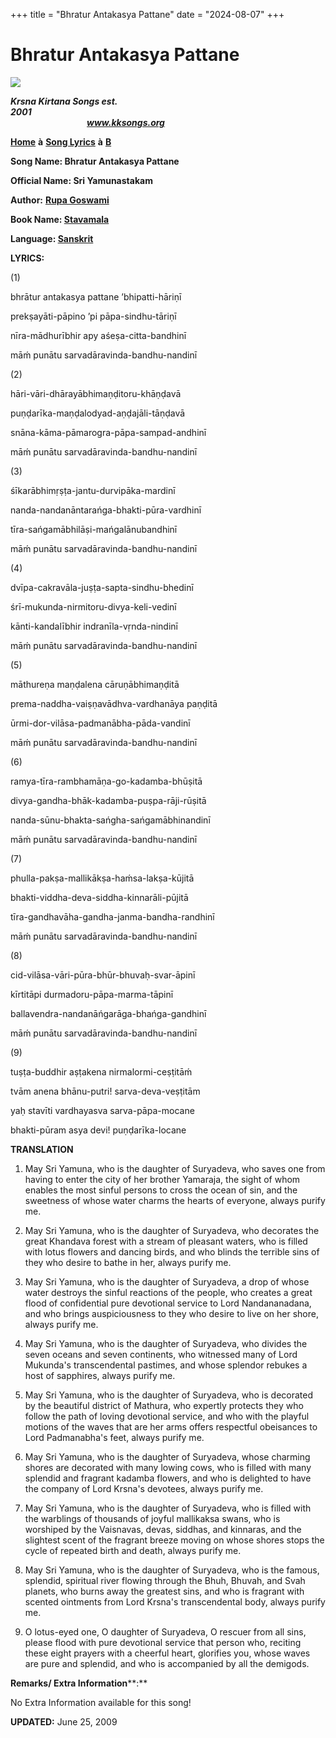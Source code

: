 +++
title = "Bhratur Antakasya Pattane"
date = "2024-08-07"
+++

# Bhratur Antakasya Pattane
[**![](http://kksongs.org/image_files/image002.jpg)**](http://kksongs.org/)

**_Krsna Kirtana Songs est. 2001_**                                                                                                                                                      **_www.kksongs.org_**

**[Home](http://kksongs.org/)** **à** **[Song Lyrics](http://kksongs.org/lyrics.html)** **à** **[B](http://kksongs.org/songs/song_b.html)**

**Song Name: Bhratur Antakasya Pattane**

**Official Name: Sri Yamunastakam**

**Author:** [**Rupa Goswami**](http://kksongs.org/authors/list/rupa.html)

**Book Name: [Stavamala](http://kksongs.org/authors/stavamala.html)**

**Language: [Sanskrit](http://kksongs.org/language/list/sanskrit.html)**

**LYRICS:**

(1)

bhrātur antakasya pattane ’bhipatti-hāriṇī

prekṣayāti-pāpino ’pi pāpa-sindhu-tāriṇī

nīra-mādhurībhir apy aśeṣa-citta-bandhinī

māḿ punātu sarvadāravinda-bandhu-nandinī

(2)

hāri-vāri-dhārayābhimaṇḍitoru-khāṇḍavā

puṇḍarīka-maṇḍalodyad-aṇḍajāli-tāṇḍavā

snāna-kāma-pāmarogra-pāpa-sampad-andhinī

māḿ punātu sarvadāravinda-bandhu-nandinī

(3)

śīkarābhimṛṣṭa-jantu-durvipāka-mardinī

nanda-nandanāntarańga-bhakti-pūra-vardhinī

tīra-sańgamābhilāṣi-mańgalānubandhinī

māḿ punātu sarvadāravinda-bandhu-nandinī

(4)

dvīpa-cakravāla-juṣṭa-sapta-sindhu-bhedinī

śrī-mukunda-nirmitoru-divya-keli-vedinī

kānti-kandalībhir indranīla-vṛnda-nindinī

māḿ punātu sarvadāravinda-bandhu-nandinī

(5)

māthureṇa maṇḍalena cāruṇābhimaṇḍitā

prema-naddha-vaiṣṇavādhva-vardhanāya paṇḍitā

ūrmi-dor-vilāsa-padmanābha-pāda-vandinī

māḿ punātu sarvadāravinda-bandhu-nandinī

(6)

ramya-tīra-rambhamāṇa-go-kadamba-bhūṣitā

divya-gandha-bhāk-kadamba-puṣpa-rāji-rūṣitā

nanda-sūnu-bhakta-sańgha-sańgamābhinandinī

māḿ punātu sarvadāravinda-bandhu-nandinī

(7)

phulla-pakṣa-mallikākṣa-haḿsa-lakṣa-kūjitā

bhakti-viddha-deva-siddha-kinnarāli-pūjitā

tīra-gandhavāha-gandha-janma-bandha-randhinī

māḿ punātu sarvadāravinda-bandhu-nandinī

(8)

cid-vilāsa-vāri-pūra-bhūr-bhuvaḥ-svar-āpinī

kīrtitāpi durmadoru-pāpa-marma-tāpinī

ballavendra-nandanāńgarāga-bhańga-gandhinī

māḿ punātu sarvadāravinda-bandhu-nandinī

(9)

tuṣṭa-buddhir aṣṭakena nirmalormi-ceṣṭitāḿ

tvām anena bhānu-putri! sarva-deva-veṣṭitām

yaḥ stavīti vardhayasva sarva-pāpa-mocane

bhakti-pūram asya devi! puṇḍarīka-locane

**TRANSLATION**

1) May Sri Yamuna, who is the daughter of Suryadeva, who saves one from having to enter the city of her brother Yamaraja, the sight of whom enables the most sinful persons to cross the ocean of sin, and the sweetness of whose water charms the hearts of everyone, always purify me.

2) May Sri Yamuna, who is the daughter of Suryadeva, who decorates the great Khandava forest with a stream of pleasant waters, who is filled with lotus flowers and dancing birds, and who blinds the terrible sins of they who desire to bathe in her, always purify me.

3) May Sri Yamuna, who is the daughter of Suryadeva, a drop of whose water destroys the sinful reactions of the people, who creates a great flood of confidential pure devotional service to Lord Nandananadana, and who brings auspiciousness to they who desire to live on her shore, always purify me.

4) May Sri Yamuna, who is the daughter of Suryadeva, who divides the seven oceans and seven continents, who witnessed many of Lord Mukunda's transcendental pastimes, and whose splendor rebukes a host of sapphires, always purify me.

5) May Sri Yamuna, who is the daughter of Suryadeva, who is decorated by the beautiful district of Mathura, who expertly protects they who follow the path of loving devotional service, and who with the playful motions of the waves that are her arms offers respectful obeisances to Lord Padmanabha's feet, always purify me.

6) May Sri Yamuna, who is the daughter of Suryadeva, whose charming shores are decorated with many lowing cows, who is filled with many splendid and fragrant kadamba flowers, and who is delighted to have the company of Lord Krsna's devotees, always purify me.

7) May Sri Yamuna, who is the daughter of Suryadeva, who is filled with the warblings of thousands of joyful mallikaksa swans, who is worshiped by the Vaisnavas, devas, siddhas, and kinnaras, and the slightest scent of the fragrant breeze moving on whose shores stops the cycle of repeated birth and death, always purify me.

8) May Sri Yamuna, who is the daughter of Suryadeva, who is the famous, splendid, spiritual river flowing through the Bhuh, Bhuvah, and Svah planets, who burns away the greatest sins, and who is fragrant with scented ointments from Lord Krsna's transcendental body, always purify me.

9) O lotus-eyed one, O daughter of Suryadeva, O rescuer from all sins, please flood with pure devotional service that person who, reciting these eight prayers with a cheerful heart, glorifies you, whose waves are pure and splendid, and who is accompanied by all the demigods.

**Remarks/ Extra Information****:**

No Extra Information available for this song!

**UPDATED:** June 25, 2009